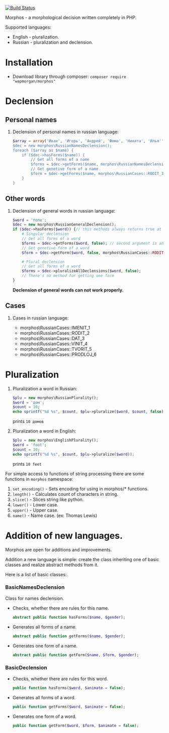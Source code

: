 [![Build Status](https://travis-ci.org/wapmorgan/Morphos.svg)](https://travis-ci.org/wapmorgan/Morphos)

Morphos - a morphological decision written completely in PHP.

Supported languages:

* English - pluralization.
* Russian - pluralization and declension.

# Installation

* Download library through composer:
    `composer require "wapmorgan/morphos"`

# Declension
## Personal names

1. Declension of personal names in russian language:
    ```php
    $array = array('Иван', 'Игорь', 'Андрей', 'Фома', 'Никита', 'Илья'');
    $dec = new morphos\RussianNamesDeclension();
    foreach ($array as $name) {
        if ($dec->hasForms($name)) {
            // Get all forms of a name
            $forms = $dec->getForms($name, morphos\RussianNamesDeclension::MAN); // you can use 'm' или 'w' instead of class constant
            // Get genetive form of a name
            $form = $dec->getForms($name, morphos\RussianCases::RODIT_3, 'm');
        }
    }
    ```

## Other words

1. Declension of general words in russian language:

    ```php
    $word = 'поле';
    $dec = new morphos\RussianGeneralDeclension();
    if ($dec->hasForms($word)) {// this methods always returns true at this moment
        # Singular declension
        // Get all forms of a word
        $forms = $dec->getForms($word, false); // second argument is an animateness
        // Get genetive form of a word
        $form = $dec->getForm($word, false, morphos\RussianCases::RODIT_3);

        # Plural declension
        // Get all forms of a word
        $forms = $dec->pluralizeAllDeclensions($word, false);
        // There's no method for getting one form
    }
    ```

    **Declension of general words can not work properly.**

## Cases

1. Cases in russian language:

    * morphos\RussianCases::IMENIT_1
    * morphos\RussianCases::RODIT_2
    * morphos\RussianCases::DAT_3
    * morphos\RussianCases::VINIT_4
    * morphos\RussianCases::TVORIT_5
    * morphos\RussianCases::PRODLOJ_6


# Pluralization

1. Pluralization a word in Russian:
    ```php
    $plu = new morphos\RussianPlurality();
    $word = 'дом';
    $count = 10;
    echo sprintf("%d %s", $count, $plu->pluralize($word, $count, false)); // last argument - animateness
    ```
    prints `10 домов`

2. Pluralization a word in English:
    ```php
    $plu = new morphos\EnglishPlurality();
    $word = 'foot';
    $count = 10;
    echo sprintf("%d %s", $count, $plu->pluralize($word));
    ```
    prints `10 feet`


For simple access to functions of string processing there are some functions in `morphos` namespace:

1. `set_encoding()` - Sets encoding for using in morphos/* functions.
2. `length()` - Calculates count of characters in string.
3. `slice()` - Slices string like python.
4. `lower()` - Lower case.
5. `upper()` - Upper case.
6. `name()` - Name case. (ex: Thomas Lewis)


# Addition of new languages.

Morphos are open for additions and improvements.

Addition a new language is simple: create the class inheriting one of basic classes and realize abstract methods from it.

Here is a list of basic classes:

### BasicNamesDeclension
Class for names declension.

* Checks, whether there are rules for this name.
  ```php
  abstract public function hasForms($name, $gender);
  ```

* Generates all forms of a name.
  ```php
  abstract public function getForms($name, $gender);
  ```

* Generates one form of a name.
  ```php
  abstract public function getForm($name, $form, $gender);
  ```

### BasicDeclension

* Checks, whether there are rules for this word.
  ```php
  public function hasForms($word, $animate = false);
  ```

* Generates all forms of a word.
  ```php
  public function getForms($word, $animate = false);
  ```

* Generates one form of a word.
  ```php
  public function getForm($word, $form, $animate = false);
  ```

